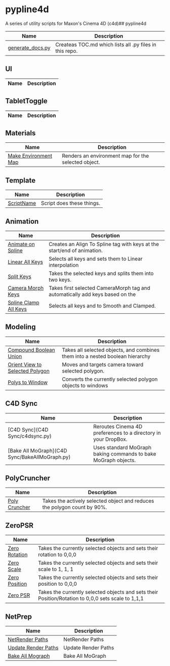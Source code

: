 # pypline4d

A series of utility scripts for Maxon's Cinema 4D (c4d)## pypline4d

| Name | Description |
|------|-------------|
| [generate_docs.py](generate_readme.py) | Createas TOC.md which lists all .py files in this repo. |

## UI

| Name | Description |
|------|-------------|

## TabletToggle

| Name | Description |
|------|-------------|

## Materials

| Name | Description |
|------|-------------|
| [Make Environment Map](Materials/MakeEnvironmentMap.py) | Renders an environment map for the selected object. |

## Template

| Name | Description |
|------|-------------|
| [ScriptName](Template/c4d_script_template.py) | Script does these things. |

## Animation

| Name | Description |
|------|-------------|
| [Animate on Spline](Animation/AnimateOnSpline.py) | Creates an Align To Spline tag with keys at the start/end of animation. |
| [Linear All Keys](Animation/LinearAllKeys.py) | Selects all keys and sets them to Linear interpolation |
| [Split Keys](Animation/SplitKeys.py) | Takes the selected keys and splits them into two keys. |
| [Camera Morph Keys](Animation/CameraMorphKeys.py) | Takes first selected CameraMorph tag and automatically add keys based on the |
| [Spline Clamp All Keys](Animation/SplineClampAllKeys.py) | Selects all keys and to Smooth and Clamped. |

## Modeling

| Name | Description |
|------|-------------|
| [Compound Boolean Union](Modeling/CompoundBooleUnion.py) | Takes all selected objects, and combines them into a nested boolean hierarchy |
| [Orient View to Selected Polygon](Modeling/OrientViewToSelectedPolygon.py) | Moves and targets camera toward selected polygon. |
| [Polys to Window](Modeling/PolyToWindow.py) | Converts the currently selected polygon objects to windows |

## C4D Sync

| Name | Description |
|------|-------------|
| [C4D Sync](C4D Sync/c4dsync.py) | Reroutes Cinema 4D preferences to a directory in your DropBox. |
| [Bake All MoGraph](C4D Sync/BakeAllMoGraph.py) | Uses standard MoGraph baking commands to bake MoGraph objects. |

## PolyCruncher

| Name | Description |
|------|-------------|
| [Poly Cruncher](PolyCruncher/PolyCruncher.py) | Takes the actively selected object and reduces the polygon count by 90%. |

## ZeroPSR

| Name | Description |
|------|-------------|
| [Zero Rotation](ZeroPSR/ZeroRotation.py) | Takes the currently selected objects and sets their rotation to 0,0,0 |
| [Zero Scale](ZeroPSR/ZeroScale.py) | Takes the currently selected objects and sets their scale to 1, 1, 1 |
| [Zero Position](ZeroPSR/ZeroPosition.py) | Takes the currently selected objects and sets their position to 0,0,0 |
| [Zero PSR](ZeroPSR/ZeroPSR.py) | Takes the currently selected objects and sets their Position/Rotation to 0,0,0 sets scale to 1,1,1 |

## NetPrep

| Name | Description |
|------|-------------|
| [NetRender Paths](NetPrep/NetRenderPaths.py) | NetRender Paths |
| [Update Render Paths](NetPrep/UpdateRenderPaths.py) | Update Render Paths |
| [Bake All Mograph](NetPrep/BakeAllMoGraph.py) | Bake All MoGraph |

